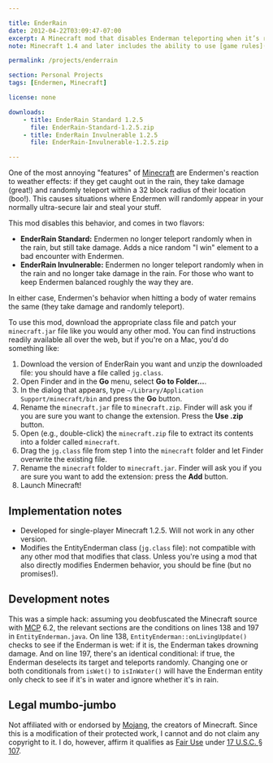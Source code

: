 ```yaml
---

title: EnderRain
date: 2012-04-22T03:09:47-07:00
excerpt: A Minecraft mod that disables Enderman teleporting when it’s raining.
note: Minecraft 1.4 and later includes the ability to use [game rules](http://minecraft.gamepedia.com/Command_Block#Game_Rules) which makes this mod largely obsolete for my purposes, even if updated. While it won't prevent endermen from teleporting into your base, `/gamerule mobGriefing true` will prevent endermen from wrecking it once there.

permalink: /projects/enderrain

section: Personal Projects
tags: [Endermen, Minecraft]

license: none

downloads:
    - title: EnderRain Standard 1.2.5
      file: EnderRain-Standard-1.2.5.zip
    - title: EnderRain Invulnerable 1.2.5
      file: EnderRain-Invulnerable-1.2.5.zip

---
```


One of the most annoying "features" of [Minecraft][1] are Endermen's reaction to weather effects: if they get caught out in the rain, they take damage (great!) and randomly teleport within a 32 block radius of their location (boo!). This causes situations where Endermen will randomly appear in your normally ultra-secure lair and steal your stuff.

This mod disables this behavior, and comes in two flavors:

* **EnderRain Standard:** Endermen no longer teleport randomly when in the rain, but still take damage. Adds a nice random "I win" element to a bad encounter with Endermen.
* **EnderRain Invulnerable:** Endermen no longer teleport randomly when in the rain and no longer take damage in the rain. For those who want to keep Endermen balanced roughly the way they are.

In either case, Endermen's behavior when hitting a body of water remains the same (they take damage and randomly teleport).

To use this mod, download the appropriate class file and patch your `minecraft.jar` file like you would any other mod. You can find instructions readily available all over the web, but if you're on a Mac, you'd do something like:

1. Download the version of EnderRain you want and unzip the downloaded file: you should have a file called `jg.class`.
2. Open Finder and in the **Go** menu, select **Go to Folder…**.
3. In the dialog that appears, type `~/Library/Application Support/minecraft/bin` and press the **Go** button.
4. Rename the `minecraft.jar` file to `minecraft.zip`. Finder will ask you if you are sure you want to change the extension. Press the **Use .zip** button.
5. Open (e.g., double-click) the `minecraft.zip` file to extract its contents into a folder called `minecraft`.
6. Drag the `jg.class` file from step 1 into the `minecraft` folder and let Finder overwrite the existing file.
7. Rename the `minecraft` folder to `minecraft.jar`. Finder will ask you if you are sure you want to add the extension: press the **Add** button.
8. Launch Minecraft!

## Implementation notes

* Developed for single-player Minecraft 1.2.5. Will not work in any other version.
* Modifies the EntityEnderman class (`jg.class` file): not compatible with any other mod that modifies that class. Unless you're using a mod that also directly modifies Endermen behavior, you should be fine (but no promises!).

## Development notes

This was a simple hack: assuming you deobfuscated the Minecraft source with [MCP][2] 6.2, the relevant sections are the conditions on lines 138 and 197 in `EntityEnderman.java`. On line 138, `EntityEnderman::onLivingUpdate()` checks to see if the Enderman is wet: if it is, the Enderman takes drowning damage. And on line 197, there's an identical conditional: if true, the Enderman deselects its target and teleports randomly. Changing one or both conditionals from `isWet()` to `isInWater()` will have the Enderman entity only check to see if it's in water and ignore whether it's in rain.

## Legal mumbo-jumbo

Not affiliated with or endorsed by [Mojang][3], the creators of Minecraft. Since this is a modification of their protected work, I cannot and do not claim any copyright to it. I do, however, affirm it qualifies as [Fair Use][4] under [17 U.S.C. § 107][5].

[1]: http://minecraft.net "Minecraft"
[2]: http://mcp.ocean-labs.de "Mod Coder Pack"
[3]: http://mojang.com "Mojang"
[4]: http://en.wikipedia.org/wiki/Fair_use "Wikipedia article on Fair Use"
[5]: http://www.law.cornell.edu/uscode/text/17/107 "Limitations on exclusive rights: Fair Use"
